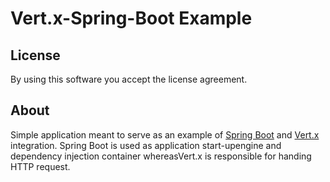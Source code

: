 # Vert.x-Spring-Boot Example

## License

By using this software you accept the license agreement.

## About

Simple application meant to serve as an example of
[Spring Boot](https://projects.spring.io/spring-boot/)
and [Vert.x](http://vertx.io) integration. Spring Boot
is used as application start-upengine and dependency injection
container whereasVert.x is responsible for handing HTTP request.